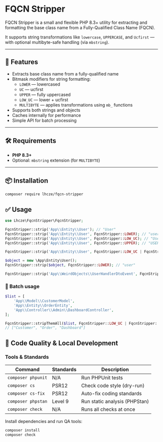 # FQCN Stripper

FQCN Stripper is a small and flexible PHP 8.3+ utility for extracting and formatting the base class name from a Fully-Qualified Class Name (FQCN).

It supports string transformations like `lowercase`, `UPPERCASE`, and `Ucfirst` — with optional multibyte-safe handling (via `mbstring`).

---

## 🚀 Features

- Extracts base class name from a fully-qualified name
- Bitmask modifiers for string formatting:
    - `LOWER` — lowercased
    - `UC` — ucfirst
    - `UPPER` — fully uppercased
    - `LOW_UC` — lower + ucfirst
    - `MULTIBYTE` — applies transformations using `mb_` functions
- Supports both strings and objects
- Caches internally for performance
- Simple API for batch processing

---

## 🛠️ Requirements

- **PHP 8.3+**
- Optional: `mbstring` extension (for `MULTIBYTE`)

---

## 📦 Installation

```bash
composer require lhcze/fqcn-stripper
```

## ✅ Usage

```php
use Lhcze\FqcnStripper\FqcnStripper;

FqcnStripper::strip('App\\Entity\\User'); // "User"
FqcnStripper::strip('App\\Entity\\User', FqcnStripper::LOWER); // "user"
FqcnStripper::strip('App\\Entity\\User', FqcnStripper::LOW_UC); // "User"
FqcnStripper::strip('App\\Entity\\User', FqcnStripper::UPPER); // "USER"
```

```php
FqcnStripper::strip('App\\Entity\\Üser', FqcnStripper::LOW_UC | FqcnStripper::MULTIBYTE); // "Üser"
```

```php
$object = new \App\Entity\User();
FqcnStripper::strip($object, FqcnStripper::LOWER); // "user"
```

```php
FqcnStripper::strip('App\\WeirdObjects\\UserHandlerDtoEvent', FqcnStripper::TRIM_POSTFIX) // User
```

### 🔁 Batch usage

```php
$list = [
    'App\\Model\\CustomerModel',
    'App\\Entity\\OrderEntity',
    'App\\Controller\\Admin\\DashboardController',
];

FqcnStripper::stripThemAll($list, FqcnStripper::LOW_UC | FqcnStripper::TRIM_POSTFIX);
// ["Customer", "Order", "Dashboard"]
```

## 🧪 Code Quality & Local Development

### Tools & Standards
| Command            | Standards | Description                   |
|--------------------|-----------|-------------------------------|
| `composer phpunit` | N/A       | Run PHPUnit tests             |
| `composer cs`      | PSR12     | Check code style (dry-run)    |
| `composer cs-fix`  | PSR12     | Auto-fix coding standards     |
| `composer phpstan` | Level 9   | Run static analysis (PHPStan) |
| `composer check`   | N/A       | Runs all checks at once       |


Install dependencies and run QA tools:

```bash
composer install
composer check
```